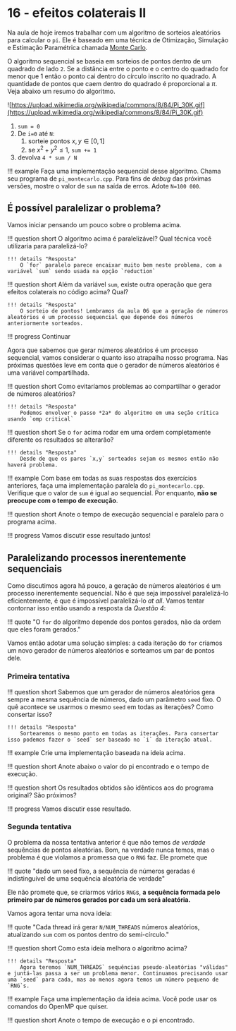 # 16 - efeitos colaterais II

Na aula de hoje iremos trabalhar com um algoritmo de sorteios aleatórios para calcular o `pi`. Ele é baseado em uma técnica de Otimização, Simulação e Estimação Paramétrica chamada [Monte Carlo](https://en.wikipedia.org/wiki/Monte_Carlo_method).

O algoritmo sequencial se baseia em sorteios de pontos dentro de um quadrado de lado `2`. Se a distância entre o ponto e o centro do quadrado for menor que 1 então o ponto cai dentro do círculo inscrito no quadrado. A quantidade de pontos que caem dentro do quadrado é proporcional a $\pi$. Veja abaixo um resumo do algoritmo.

![https://upload.wikimedia.org/wikipedia/commons/8/84/Pi_30K.gif](https://upload.wikimedia.org/wikipedia/commons/8/84/Pi_30K.gif)

1. `sum = 0`
1. De `i=0` até `N`:
    1. sorteie pontos $x,y \in [0,1]$
    1. se $x^2 + y^2 \leq 1$, `sum += 1`
1. devolva `4 * sum / N`

!!! example
    Faça uma implementação sequencial desse algoritmo. Chama seu programa de `pi_montecarlo.cpp`. Para fins de *debug* das próximas versões, mostre o valor de `sum` na saída de erros. Adote `N=100 000`.

## É possível paralelizar o problema?

Vamos iniciar pensando um pouco sobre o problema acima.

!!! question short
    O algoritmo acima é paralelizável? Qual técnica você utilizaria para paralelizá-lo?

    !!! details "Resposta"
        O `for` paralelo parece encaixar muito bem neste problema, com a variável `sum` sendo usada na opção `reduction`

!!! question short
    Além da variável `sum`, existe outra operação que gera efeitos colaterais no código acima? Qual?

    !!! details "Resposta"
        O sorteio de pontos! Lembramos da aula 06 que a geração de números aleatórios é um processo sequencial que depende dos números anteriormente sorteados.

!!! progress
    Continuar

Agora que sabemos que gerar números aleatórios é um processo sequencial, vamos considerar o quanto isso atrapalha nosso programa. Nas próximas questões leve em conta que o gerador de números aleatórios é uma variável compartilhada.

!!! question short
    Como evitaríamos problemas ao compartilhar o gerador de números aleatórios?

    !!! details "Resposta"
        Podemos envolver o passo *2a* do algoritmo em uma seção crítica usando `omp critical`

!!! question short
    Se o `for` acima rodar em uma ordem completamente diferente os resultados se alterarão?

    !!! details "Resposta"
        Desde de que os pares `x,y` sorteados sejam os mesmos então não haverá problema.

!!! example
    Com base em todas as suas respostas dos exercícios anteriores, faça uma implementação paralela do `pi_montecarlo.cpp`. Verifique que o valor de `sum` é igual ao sequencial. Por enquanto, **não se preocupe com o tempo de execução**.

!!! question short
    Anote o tempo de execução sequencial e paralelo para o programa acima.

!!! progress
    Vamos discutir esse resultado juntos!

## Paralelizando processos inerentemente sequenciais

Como discutimos agora há pouco, a geração de números aleatórios é um processo inerentemente sequencial. Não é que seja impossível paralelizá-lo eficientemente, é que é impossível paralelizá-lo *at all*. Vamos tentar contornar isso então usando a resposta da *Questão 4*:


!!! quote "O `for` do algoritmo depende dos pontos gerados, não da ordem que eles foram gerados."

Vamos então adotar uma solução simples: a cada iteração do `for` criamos um novo gerador de números aleatórios e sorteamos um par de pontos dele.

### Primeira tentativa

!!! question short
    Sabemos que um gerador de números aleatórios gera sempre a mesma sequência de números, dado um parâmetro `seed` fixo. O quê acontece se usarmos o mesmo `seed` em todas as iterações? Como consertar isso?

    !!! details "Resposta"
        Sortearemos o mesmo ponto em todas as iterações. Para consertar isso podemos fazer o `seed` ser baseado no `i` da iteração atual.

!!! example
    Crie uma implementação baseada na ideia acima.

!!! question short
    Anote abaixo o valor do pi encontrado e o tempo de execução.

!!! question short
    Os resultados obtidos são idênticos aos do programa original? São próximos?

!!! progress
    Vamos discutir esse resultado.

### Segunda tentativa

O problema da nossa tentativa anterior é que não temos *de verdade* sequências de pontos aleatórias. Bom, na verdade nunca temos, mas o problema é que violamos a promessa que o `RNG` faz. Ele promete que

!!! quote "dado um seed fixo, a sequência de números geradas é indistinguível de uma sequência aleatória de verdade"

Ele não promete que, se criarmos vários `RNG`s, **a sequência formada pelo primeiro par de números gerados por cada um será aleatória.**

Vamos agora tentar uma nova ideia:

!!! quote "Cada thread irá gerar `N/NUM_THREADS` números aleatórios, atualizando `sum` com os pontos dentro do semi-círculo."

!!! question short
    Como esta ideia melhora o algoritmo acima?

    !!! details "Resposta"
        Agora teremos `NUM_THREADS` sequências pseudo-aleatórias "válidas" e juntá-las passa a ser um problema menor. Continuamos precisando usar uma `seed` para cada, mas ao menos agora temos um número pequeno de `RNG`s.

!!! example
    Faça uma implementação da ideia acima. Você pode usar os comandos do OpenMP que quiser. 

!!! question short
    Anote o tempo de execução e o pi encontrado.

